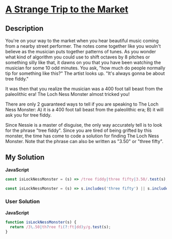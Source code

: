 # [A Strange Trip to the Market](https://www.codewars.com/kata/55ccdf1512938ce3ac000056)

## Description

You're on your way to the market when you hear beautiful music coming from a nearby street performer. The notes come together like you wouln't believe as the musician puts together patterns of tunes. As you wonder what kind of algorithm you could use to shift octaves by 8 pitches or something silly like that, it dawns on you that you have been watching the musician for some 10 odd minutes. You ask, "how much do people normally tip for something like this?" The artist looks up. "It's always gonna be about tree fiddy."

It was then that you realize the musician was a 400 foot tall beast from the paleolithic era! The Loch Ness Monster almost tricked you!

There are only 2 guaranteed ways to tell if you are speaking to The Loch Ness Monster: A) it is a 400 foot tall beast from the paleolithic era; B) it will ask you for tree fiddy.

Since Nessie is a master of disguise, the only way accurately tell is to look for the phrase "tree fiddy". Since you are tired of being grifted by this monster, the time has come to code a solution for finding The Loch Ness Monster. Note that the phrase can also be written as "3.50" or "three fifty".

## My Solution

**JavaScript**

```js
const isLockNessMonster = (s) => /tree fiddy|three fifty|3.50/.test(s);
```

```js
const isLockNessMonster = (s) => s.includes('three fifty') || s.includes('tree fiddy') || s.includes('3.50');
```

### User Solution

**JavaScript**

```js
function isLockNessMonster(s) {
  return /3\.50|th?ree fi(?:ft|dd)y/g.test(s);
}
```
